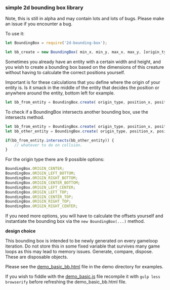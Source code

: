 ### simple 2d bounding box library

Note, this is still in alpha and may contain lots and lots of bugs.
Please make an issue if you encounter a bug.

To use it:

```javascript
let BoundingBox = require('2d-bounding-box');

let bb_create = new BoundingBox( min_x, min_y, max_x, max_y, [origin_type], [rotation_in_degrees]);
```

Sometimes you already have an entity with a certain width and height, and you wish
to create a bounding box based on the dimensions of this creature without having to
calculate the correct positions yourself.

Important is for these calculations that you define where the origin of your 
entity is. Is it smack in the middle of the entity that decides the position 
or anywhere around the entity, bottom left for example. 

```javascript
let bb_from_entity = BoundingBox.create( origin_type, position_x, position_y, width, height, [rotation_in_degrees]);
```

To check if a BoundingBox intersects another bounding box, use the intersects method.

```javascript
let bb_from_entity = BoundingBox.create( origin_type, position_x, position_y, width, height, [rotation_in_degrees]);
let bb_other_entity = BoundingBox.create( origin_type, position_x, position_y, width, height, [rotation_in_degrees]);

if(bb_from_entity.intersects(bb_other_entity)) {
    // whatever to do on collsion.
}
```

For the origin type there are 9 possible options:

```javascript
BoundingBox.ORIGIN_CENTER;
BoundingBox.ORIGIN_LEFT_BOTTOM;
BoundingBox.ORIGIN_RIGHT_BOTTOM;
BoundingBox.ORIGIN_CENTER_BOTTOM;
BoundingBox.ORIGIN_LEFT_CENTER;
BoundingBox.ORIGIN_LEFT_TOP;
BoundingBox.ORIGIN_CENTER_TOP;
BoundingBox.ORIGIN_RIGHT_TOP;
BoundingBox.ORIGIN_RIGHT_CENTER;
```

If you need more options, you will have to calculate the offsets yourself and
instantiate the bounding box via the `new BoundingBox(...)` method.

**design choice**

This bounding box is intended to be newly generated on every gameloop iteration.
Do not store this in some fixed variable that survives many game loops as this may lead
to memory issues. Generate, compare, dispose. These are disposable objects.

Please see the [demo_basic_bb.html](demo/demo_basic_bb.html) file in the demo directory for examples.

If you wish to fiddle with the [demo_basic.js](demo/js/demo_basic.js) file recompile it with
`gulp less browserify` before refreshing the demo_basic_bb.html file. 
